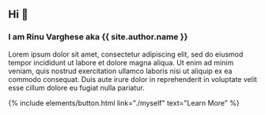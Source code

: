 

## **Hi** :wave:
### I am **Rinu Varghese** aka **{{ site.author.name }}**
Lorem ipsum dolor sit amet, consectetur adipiscing elit, sed do eiusmod tempor incididunt ut labore et dolore magna aliqua. Ut enim ad minim veniam, quis nostrud exercitation ullamco laboris nisi ut aliquip ex ea commodo consequat. Duis aute irure dolor in reprehenderit in voluptate velit esse cillum dolore eu fugiat nulla pariatur.

<p class="text-center">
{% include elements/button.html link="./myself" text="Learn More" %}
</p>
<!-- 
<br><br><br>
<div class="row">
{% include about/skills.html title="Programming Skills" source=site.data.programming-skills %}
{% include about/skills.html title="Other Skills" source=site.data.other-skills %}
</div>
<br>
<div class="row">
{% include about/timeline.html %}
</div> -->
